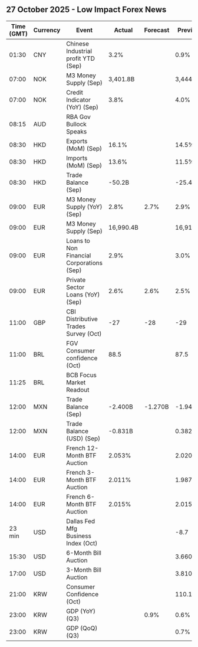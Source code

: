## 27 October 2025 - Low Impact Forex News

| Time (GMT) | Currency | Event | Actual | Forecast | Previous |
|------|----------|-------|--------|----------|----------|
| 01:30 | CNY | Chinese Industrial profit YTD (Sep) | 3.2% |  | 0.9% |
| 07:00 | NOK | M3 Money Supply (Sep) | 3,401.8B |  | 3,444.5B |
| 07:00 | NOK | Credit Indicator (YoY) (Sep) | 3.8% |  | 4.0% |
| 08:15 | AUD | RBA Gov Bullock Speaks |  |  |  |
| 08:30 | HKD | Exports (MoM) (Sep) | 16.1% |  | 14.5% |
| 08:30 | HKD | Imports (MoM) (Sep) | 13.6% |  | 11.5% |
| 08:30 | HKD | Trade Balance (Sep) | -50.2B |  | -25.4B |
| 09:00 | EUR | M3 Money Supply (YoY) (Sep) | 2.8% | 2.7% | 2.9% |
| 09:00 | EUR | M3 Money Supply (Sep) | 16,990.4B |  | 16,912.3B |
| 09:00 | EUR | Loans to Non Financial Corporations (Sep) | 2.9% |  | 3.0% |
| 09:00 | EUR | Private Sector Loans (YoY) (Sep) | 2.6% | 2.6% | 2.5% |
| 11:00 | GBP | CBI Distributive Trades Survey (Oct) | -27 | -28 | -29 |
| 11:00 | BRL | FGV Consumer confidence (Oct) | 88.5 |  | 87.5 |
| 11:25 | BRL | BCB Focus Market Readout |  |  |  |
| 12:00 | MXN | Trade Balance (Sep) | -2.400B | -1.270B | -1.944B |
| 12:00 | MXN | Trade Balance (USD) (Sep) | -0.831B |  | 0.382B |
| 14:00 | EUR | French 12-Month BTF Auction | 2.053% |  | 2.020% |
| 14:00 | EUR | French 3-Month BTF Auction | 2.011% |  | 1.987% |
| 14:00 | EUR | French 6-Month BTF Auction | 2.015% |  | 2.015% |
| 23 min | USD | Dallas Fed Mfg Business Index (Oct) |  |  | -8.7 |
| 15:30 | USD | 6-Month Bill Auction |  |  | 3.660% |
| 17:00 | USD | 3-Month Bill Auction |  |  | 3.810% |
| 21:00 | KRW | Consumer Confidence (Oct) |  |  | 110.1 |
| 23:00 | KRW | GDP (YoY) (Q3) |  | 0.9% | 0.6% |
| 23:00 | KRW | GDP (QoQ) (Q3) |  |  | 0.7% |
